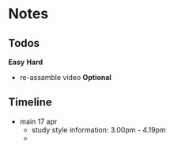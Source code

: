 # Notes

## Todos
**Easy**
**Hard**
- re-assamble video
**Optional**

## Timeline
- main 17 apr 
  - study style information: 3.00pm - 4.19pm
  - 



